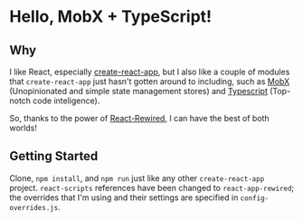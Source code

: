# Hello, MobX + TypeScript!

## Why
I like React, especially [create-react-app](https://github.com/facebook/create-react-app), but I also like a couple of modules that `create-react-app` just hasn't gotten around to including, such as [MobX](https://github.com/mobxjs/mobx) (Unopinionated and simple state management stores) and [Typescript](https://github.com/Microsoft/TypeScript) (Top-notch code inteligence).

So, thanks to the power of [React-Rewired](https://github.com/timarney/react-app-rewired), I can have the best of both worlds!

## Getting Started
Clone, `npm install`, and `npm run` just like any other `create-react-app` project. `react-scripts` references have been changed to `react-app-rewired`; the overrides that I'm using and their settings are specified in `config-overrides.js`.